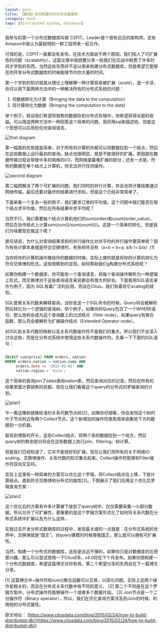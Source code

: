 ```yaml
---
layout: post
title: 【翻译】如何构建你的分布式数据库
category: tech
tags: [distributed system, database]
---
```


我参与的第一个分布式数据库叫做 CSPIT。Leader是个很有远见的架构师，还有Amazon中我认为最聪明的一群工程师来一起合作。

可惜的是，CSPIT一直都没有发布。在技术方面由于两个原因，我们陷入了可扩展性的问题（scalability），这篇文章中我想要分享一些我们在实战中耗费了许多时间才学到的东西。当然这些东西并不足以用来构建分布式数据库，但是希望它能够在你开发分布式数据库的时候能够节约你大量的时间。

第一个学到的知识就是从理论上理解哪一种计算容易被扩展（scale）。退一步讲，你可以用下面两种方法中的一种解决所有的分布式系统的问题：

  1. 将数据转化为计算（Bringing the data to the computation）
  2. 将计算转化为数据（Bringing the computation to the data)
  
举个例子，假设我们希望将销售的数据存到分布式存储中，你希望获得全部的收益。可以用这两种方法中一种回答这个简单的问题，我将用sql来描述他，但是这个思想可以应用到任何查询语言。

![first diagram](http://7o50i4.com1.z0.glb.clouddn.com/blog/Bringing-data-to-computation-2763362e.jpg)

第一幅图的优势就是简单，对于所有的计算机你都可以将数据拉到一个结点，然后在这些数据上运行最初的查询。缺点也很明显，就是不能很好的扩展。原因是在数据传输过程会导致许多的网络的I/O，而网络是最难扩展的部分；还有一点是，所有的数据在单个结点上计算机，你无法并行任何操作。

![second diagram](http://7o50i4.com1.z0.glb.clouddn.com/blog/Bringing-computation-to-data-dde81cfa.jpg)

 第二幅图解决了两个可扩展的问题。我们同时的并行计算，并且也将计算结果通过网络传输。最后还要对最终的结果进行求和，但是这个已经非常简单了。
 
 下面来看一个复杂一些的例子，我们要求订单的平均值。这个问题中我们能否在每个结点求平均值，然后在所有结果中求平均呢？
 
 当然不行，我们需要每个结点计算机他们的sum(order)和count(order_value)，然后在协作结点上计算sum(sum()/sum(count()))。这是一个简单的转化，但是我们为啥要现在做这个呢？
 
 换句话说，为什么对查询结果求和的并行操作比对求平均的并行操作要简单呢？因为有些计算本身就是符合交换律的，有些却并没有（a+b = b+a; a/b != b/a）[1]
 
 当你将你的计算机操作推给你的数据的时候，实际上做的就是将你的计算机转化为符合交换律的形式。这些观察到的显现，如何帮助我们g构建分布式系统呢？
 
 如果你构建一个数据库，你可能有一个查询语言，将每个查询操作解析为一种逻辑上形式。而交换律对于这些查询语言来说都会有很大的好处。下面我用SQL语言来作为例子，因为 SQL有着广泛的应用，而且在Citus，我们有着将它scaling的经验。
 
 SQL使用关系代数来解释查询。当你发送一个SQL命令的时候，Query将会被解析然后转化为一个逻辑的查询树。举个例子，如果你的Query包含了一个WHERE语句，那么他将会成为这个查询数上的过滤结点（filter node）。如果query有聚合函数，那么将会被解析为扩展操作结点（Extended Operator node）。
 
 对SQL到关系代数的映射以及关系代数操作符不是我们的重点，所以我们不会深入讨论这些，而是在分布式系统中使用这些关系代数操作符。先看一下下面的SQL语句：
 
 ```sql
 
SELECT sum(price) FROM orders, nation
WHERE orders.nation = nation.name AND
      orders.date >= '2012-01-01' AND
      nation.region = 'Asia';
 ```
 
 这个简单的查询join了sales表和nation表，然后查询对应的记录。然后在所有的结果里面计算销售的总额。现在让我们看看这个query的分布式的罗辑查询的计划。
 
 ![plan1](http://ninjadq.qiniudn.com/blog/distributed-logical-plan-unoptimized-3bf96a52.png)
 
 乍一看这棵树就像标准的关系代数节点树[2]，如果你仔细看，你会发现这个树的叶子节点附近有两个Collect节点。这个新增加的操作符类型用来收集他下方的数据到一台机器。
 
 联系到博客的开头，这些Collect结点，将两个表的数据拉到一个地方。然后query树的剩余部分将会在这些数据上执行join、filtering、和计算。
 
 但是我们已经知道了，它并不能很好的扩展。现在让我们将所有的关于网络IO scaling、交换律操作、关系代数的知识集合起来。Collect操作符能够和Filter操作符双向交互吗。
 
 实际上这里有一种简单的方案可以优化这个罗辑，将Collect结点往上移，下放计算结点。直到符合交换律和分布式的属性[3]。下图展示了我们应用这个优化后罗辑查询方案：
 
 ![plan2](http://ninjadq.qiniudn.com/blog/distributed-logical-plan-optimized-e1efbb69.png)
 
 这个优化后的方案有许多计算被下放到了query树中，仅仅需要采集一小部分数据。所以允许了可扩展性，更重要的是这个罗辑方案形式化了如何将关系代数在分布式系统中扩展以及为什么这样。
 
 在我过去开发分布式数据库的过程中，发现最关键的一点就是：在分布式系统的世界中，交换律就是“国王”。对query建模的时候尊敬国王，那么就可以拥有可扩展性。
 
 当然，构建一个分布式的数据库，这些是远远不够的，如果你只是对数据库的应用感兴趣，那么可以尝试使用一下CitusDB，v4.0将在下个月发布。如果你想构建一个分布式数据库，希望这篇博文对你有用。第二个希望分享的东西会在下一篇博文分享。
 
 
 [1] 这篇博文中+操作符和sum()聚合函数可以互换，以简化问题。实际上这两个操作是相关的，而且在分布式关系代数中有不同的意义。
 [2] 第二个不同是在这个罗辑方案中，分布式操作符能够操作一个或者多个数据片段。
 [3] Join节点是一个二分操作符（Binary operator），所以，我们在优化查询方案涉及到Join的时候，利用他的分布式属性。
 
 原文地址：
 [https://www.citusdata.com/blog/2015/02/24/how-to-build-distributed-db/](https://www.citusdata.com/blog/2015/02/24/how-to-build-distributed-db/)
